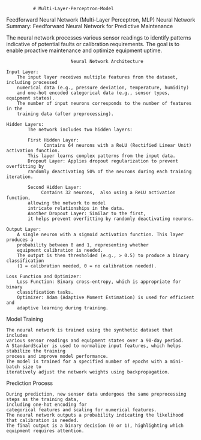               # Multi-Layer-Perceptron-Model
Feedforward Neural Network (Multi-Layer Perceptron, MLP) 
Neural Network Summary: Feedforward Neural Network for Predictive Maintenance


The neural network processes various sensor readings to identify patterns 
indicative of potential faults or calibration requirements.
 The goal is to enable proactive maintenance and optimize equipment uptime. 
 
                            Neural Network Architecture

    Input Layer:
        The input layer receives multiple features from the dataset, including processed
        numerical data (e.g., pressure deviation, temperature, humidity) 
        and one-hot encoded categorical data (e.g., sensor types, equipment states).
        The number of input neurons corresponds to the number of features in the
        training data (after preprocessing).

    Hidden Layers:
            The network includes two hidden layers:
            
            First Hidden Layer:
                  Contains 64 neurons with a ReLU (Rectified Linear Unit) activation function. 
            This layer learns complex patterns from the input data.
            Dropout Layer: Applies dropout regularization to prevent overfitting by
            randomly deactivating 50% of the neurons during each training iteration.  
            
            Second Hidden Layer: 
                 Contains 32 neurons,  also using a ReLU activation function,
            allowing the network to model 
            intricate relationships in the data.
            Another Dropout Layer: Similar to the first,
            it helps prevent overfitting by randomly deactivating neurons.

    Output Layer:
        A single neuron with a sigmoid activation function. This layer produces a
        probability between 0 and 1, representing whether
        equipment calibration is needed.
        The output is then thresholded (e.g., > 0.5) to produce a binary classification
        (1 = calibration needed, 0 = no calibration needed).

    Loss Function and Optimizer:
        Loss Function: Binary cross-entropy, which is appropriate for binary 
        classification tasks.
        Optimizer: Adam (Adaptive Moment Estimation) is used for efficient and
        adaptive learning during training.

   Model Training

    The neural network is trained using the synthetic dataset that includes 
    various sensor readings and equipment states over a 90-day period.
    A StandardScaler is used to normalize input features, which helps 
    stabilize the training 
    process and improve model performance.
    The model is trained for a specified number of epochs with a mini-batch size to 
    iteratively adjust the network weights using backpropagation.

   Prediction Process

    During prediction, new sensor data undergoes the same preprocessing steps as the training data, 
    including one-hot encoding for
    categorical features and scaling for numerical features.
    The neural network outputs a probability indicating the likelihood that calibration is needed. 
    The final output is a binary decision (0 or 1), highlighting which equipment requires attention.
